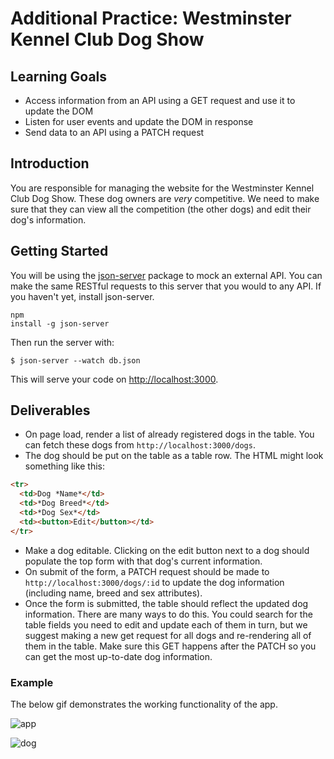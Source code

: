 # Additional Practice: Westminster Kennel Club Dog Show

## Learning Goals

- Access information from an API using a GET request and use it to update the
  DOM
- Listen for user events and update the DOM in response
- Send data to an API using a PATCH request

## Introduction

You are responsible for managing the website for the Westminster Kennel Club Dog
Show. These dog owners are _very_ competitive. We need to make sure that they
can view all the competition (the other dogs) and edit their dog's information.

## Getting Started

You will be using the [json-server](https://github.com/typicode/json-server)
package to mock an external API. You can make the same RESTful requests to this
server that you would to any API. If you haven't yet, install json-server.

```console$ 
npm 
install -g json-server
```

Then run the server with:

```console
$ json-server --watch db.json
```

This will serve your code on [http://localhost:3000](http://localhost:3000).

## Deliverables

- On page load, render a list of already registered dogs in the table. You can
  fetch these dogs from `http://localhost:3000/dogs`.
- The dog should be put on the table as a table row. The HTML might look
  something like this:

```html
<tr>
  <td>Dog *Name*</td>
  <td>*Dog Breed*</td>
  <td>*Dog Sex*</td>
  <td><button>Edit</button></td>
</tr>
```

- Make a dog editable. Clicking on the edit button next to a dog should populate
  the top form with that dog's current information.
- On submit of the form, a PATCH request should be made to
  `http://localhost:3000/dogs/:id` to update the dog information (including name,
  breed and sex attributes).
- Once the form is submitted, the table should reflect the updated dog
  information. There are many ways to do this. You could search for the table
  fields you need to edit and update each of them in turn, but we suggest making
  a new get request for all dogs and re-rendering all of them in the table. Make
  sure this GET happens after the PATCH so you can get the most up-to-date dog
  information.

### Example

The below gif demonstrates the working functionality of the app.

![app](https://curriculum-content.s3.amazonaws.com/phase-1/dog-show-challenge/app.gif)

![dog](https://curriculum-content.s3.amazonaws.com/phase-1/dog-show-challenge/dog-show.jpeg)
